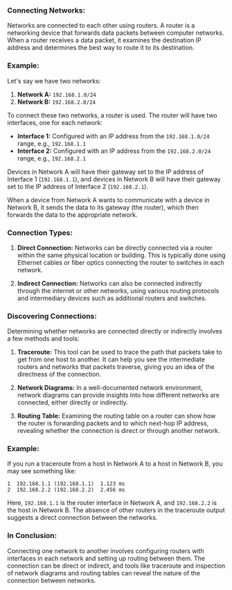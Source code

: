 ### Connecting Networks:

Networks are connected to each other using routers. A router is a networking device that forwards data packets between computer networks. When a router receives a data packet, it examines the destination IP address and determines the best way to route it to its destination.

### Example:

Let's say we have two networks:

1. **Network A:** `192.168.1.0/24`
2. **Network B:** `192.168.2.0/24`

To connect these two networks, a router is used. The router will have two interfaces, one for each network:

- **Interface 1:** Configured with an IP address from the `192.168.1.0/24` range, e.g., `192.168.1.1`
- **Interface 2:** Configured with an IP address from the `192.168.2.0/24` range, e.g., `192.168.2.1`

Devices in Network A will have their gateway set to the IP address of Interface 1 (`192.168.1.1`), and devices in Network B will have their gateway set to the IP address of Interface 2 (`192.168.2.1`). 

When a device from Network A wants to communicate with a device in Network B, it sends the data to its gateway (the router), which then forwards the data to the appropriate network.

### Connection Types:

1. **Direct Connection:** Networks can be directly connected via a router within the same physical location or building. This is typically done using Ethernet cables or fiber optics connecting the router to switches in each network.
   
2. **Indirect Connection:** Networks can also be connected indirectly through the internet or other networks, using various routing protocols and intermediary devices such as additional routers and switches.

### Discovering Connections:

Determining whether networks are connected directly or indirectly involves a few methods and tools:

1. **Traceroute:** This tool can be used to trace the path that packets take to get from one host to another. It can help you see the intermediate routers and networks that packets traverse, giving you an idea of the directness of the connection.

2. **Network Diagrams:** In a well-documented network environment, network diagrams can provide insights into how different networks are connected, either directly or indirectly.

3. **Routing Table:** Examining the routing table on a router can show how the router is forwarding packets and to which next-hop IP address, revealing whether the connection is direct or through another network.

### Example:

If you run a traceroute from a host in Network A to a host in Network B, you may see something like:

```shell
1  192.168.1.1 (192.168.1.1)  1.123 ms
2  192.168.2.2 (192.168.2.2)  2.456 ms
```

Here, `192.168.1.1` is the router interface in Network A, and `192.168.2.2` is the host in Network B. The absence of other routers in the traceroute output suggests a direct connection between the networks.

### In Conclusion:

Connecting one network to another involves configuring routers with interfaces in each network and setting up routing between them. The connection can be direct or indirect, and tools like traceroute and inspection of network diagrams and routing tables can reveal the nature of the connection between networks.
